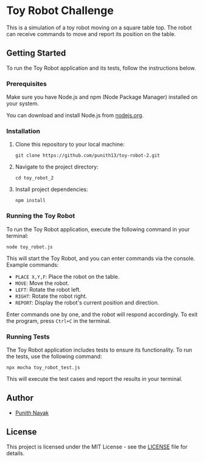 # Toy Robot Challenge

This is a simulation of a toy robot moving on a square table top. The robot can receive commands to move and report its position on the table.

## Getting Started

To run the Toy Robot application and its tests, follow the instructions below.

### Prerequisites

Make sure you have Node.js and npm (Node Package Manager) installed on your system.

You can download and install Node.js from [nodejs.org](https://nodejs.org/).

### Installation

1. Clone this repository to your local machine:

   ```shell
   git clone https://github.com/punith13/toy-robot-2.git
   ```

2. Navigate to the project directory:

   ```shell
   cd toy_robot_2
   ```

3. Install project dependencies:

   ```shell
   npm install
   ```

### Running the Toy Robot

To run the Toy Robot application, execute the following command in your terminal:

```shell
node toy_robot.js
```

This will start the Toy Robot, and you can enter commands via the console. Example commands:

- `PLACE X,Y,F`: Place the robot on the table.
- `MOVE`: Move the robot.
- `LEFT`: Rotate the robot left.
- `RIGHT`: Rotate the robot right.
- `REPORT`: Display the robot's current position and direction.

Enter commands one by one, and the robot will respond accordingly. To exit the program, press `Ctrl+C` in the terminal.

### Running Tests

The Toy Robot application includes tests to ensure its functionality. To run the tests, use the following command:

```shell
npx mocha toy_robot_test.js
```

This will execute the test cases and report the results in your terminal.

## Author

- [Punith Nayak](https://github.com/punith13)

## License

This project is licensed under the MIT License - see the [LICENSE](https://opensource.org/license/mit/) file for details.
